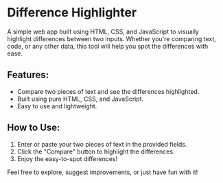 # Difference Highlighter

A simple web app built using HTML, CSS, and JavaScript to visually highlight differences between two inputs. Whether you're comparing text, code, or any other data, this tool will help you spot the differences with ease.

## Features:
- Compare two pieces of text and see the differences highlighted.
- Built using pure HTML, CSS, and JavaScript.
- Easy to use and lightweight.

## How to Use:
1. Enter or paste your two pieces of text in the provided fields.
2. Click the "Compare" button to highlight the differences.
3. Enjoy the easy-to-spot differences!

Feel free to explore, suggest improvements, or just have fun with it!
